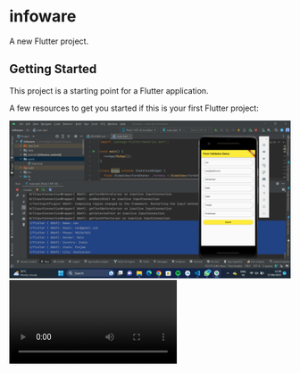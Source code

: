 # infoware

A new Flutter project.

## Getting Started

This project is a starting point for a Flutter application.

A few resources to get you started if this is your first Flutter project:


![screenshort1](./assets/screenshot/screenshot.png)
![screenshort2](./assets/screenshot/sc.mp4)
